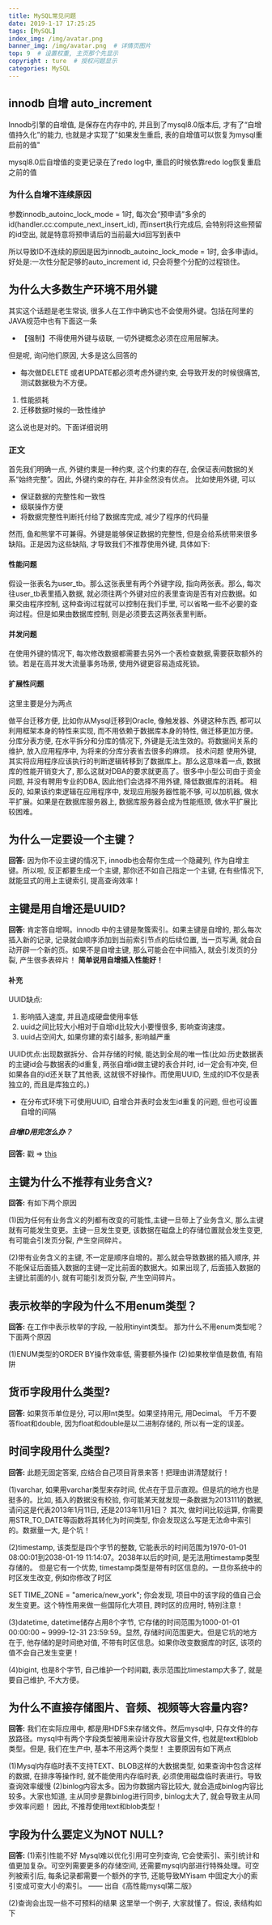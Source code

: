 ```yaml
---
title: MySQL常见问题
date: 2019-1-17 17:25:25
tags: [MySQL]
index_img: /img/avatar.png
banner_img: /img/avatar.png  # 详情页图片
top: 9  # 设置权重, 主页那个先显示
copyright : ture  # 授权问题显示
categories: MySQL
---
```


<!-- more -->

## innodb 自增 auto_increment

Innodb引擎的自增值, 是保存在内存中的, 并且到了mysql8.0版本后, 才有了“自增值持久化”的能力, 也就是才实现了"如果发生重启, 表的自增值可以恢复为mysql重启前的值"

mysql8.0后自增值的变更记录在了redo log中, 重启的时候依靠redo log恢复重启之前的值

### 为什么自增不连续原因
参数innodb_autoinc_lock_mode = 1时, 每次会“预申请”多余的id(handler.cc:compute_next_insert_id), 而insert执行完成后, 会特别将这些预留的id空出, 就是特意将预申请后的当前最大id回写到表中

所以导致ID不连续的原因是因为innodb_autoinc_lock_mode = 1时, 会多申请id。好处是:一次性分配足够的auto_increment id, 只会将整个分配的过程锁住。

## 为什么大多数生产环境不用外键
其实这个话题是老生常谈, 很多人在工作中确实也不会使用外键。包括在阿里的JAVA规范中也有下面这一条

- 【强制】不得使用外键与级联, 一切外键概念必须在应用层解决。

但是呢, 询问他们原因, 大多是这么回答的

- 每次做DELETE 或者UPDATE都必须考虑外键约束, 会导致开发的时候很痛苦,测试数据极为不方便。
1. 性能损耗
2. 迁移数据时候的一致性维护

这么说也是对的。下面详细说明

### 正文

首先我们明确一点, 外键约束是一种约束, 这个约束的存在, 会保证表间数据的关系“始终完整”。因此, 外键约束的存在, 并非全然没有优点。
比如使用外键, 可以

- 保证数据的完整性和一致性
- 级联操作方便
- 将数据完整性判断托付给了数据库完成, 减少了程序的代码量

然而, 鱼和熊掌不可兼得。外键是能够保证数据的完整性, 但是会给系统带来很多缺陷。正是因为这些缺陷, 才导致我们不推荐使用外键, 具体如下:

#### 性能问题

假设一张表名为user_tb。那么这张表里有两个外键字段, 指向两张表。那么, 每次往user_tb表里插入数据, 就必须往两个外键对应的表里查询是否有对应数据。如果交由程序控制, 这种查询过程就可以控制在我们手里, 可以省略一些不必要的查询过程。但是如果由数据库控制, 则是必须要去这两张表里判断。

#### 并发问题

在使用外键的情况下, 每次修改数据都需要去另外一个表检查数据,需要获取额外的锁。若是在高并发大流量事务场景, 使用外键更容易造成死锁。

#### 扩展性问题

这里主要是分为两点

做平台迁移方便, 比如你从Mysql迁移到Oracle, 像触发器、外键这种东西, 都可以利用框架本身的特性来实现, 而不用依赖于数据库本身的特性, 做迁移更加方便。
分库分表方便, 在水平拆分和分库的情况下, 外键是无法生效的。将数据间关系的维护, 放入应用程序中, 为将来的分库分表省去很多的麻烦。
技术问题
使用外键, 其实将应用程序应该执行的判断逻辑转移到了数据库上。那么这意味着一点, 数据库的性能开销变大了, 那么这就对DBA的要求就更高了。很多中小型公司由于资金问题, 并没有聘用专业的DBA, 因此他们会选择不用外键, 降低数据库的消耗。
相反的, 如果该约束逻辑在应用程序中, 发现应用服务器性能不够, 可以加机器, 做水平扩展。如果是在数据库服务器上, 数据库服务器会成为性能瓶颈, 做水平扩展比较困难。


## 为什么一定要设一个主键？

**回答:** 因为你不设主键的情况下, innodb也会帮你生成一个隐藏列, 作为自增主键。所以啦, 反正都要生成一个主键, 那你还不如自己指定一个主键, 在有些情况下, 就能显式的用上主键索引, 提高查询效率！

## 主键是用自增还是UUID?

**回答:** 肯定答自增啊。innodb 中的主键是聚簇索引。如果主键是自增的, 那么每次插入新的记录, 记录就会顺序添加到当前索引节点的后续位置, 当一页写满, 就会自动开辟一个新的页。如果不是自增主键, 那么可能会在中间插入, 就会引发页的分裂, 产生很多表碎片！  **简单说用自增插入性能好！**

#### 补充
UUID缺点: 
1. 影响插入速度,  并且造成硬盘使用率低
2. uuid之间比较大小相对于自增id比较大小要慢很多,  影响查询速度。
3. uuid占空间大,  如果你建的索引越多,  影响越严重

UUID优点:出现数据拆分、合并存储的时候, 能达到全局的唯一性(比如:历史数据表的主键id会与数据表的id重复, 两张自增id做主键的表合并时, id一定会有冲突, 但如果各自的id还关联了其他表, 这就很不好操作。而使用UUID, 生成的ID不仅是表独立的, 而且是库独立的。)
- 在分布式环境下可使用UUID, 自增合并表时会发生id重复的问题, 但也可设置自增的间隔

##### 自增ID用完怎么办？

**回答:** 戳 => [this](https://www.cnblogs.com/rjzheng/p/10669043.html)

## 主键为什么不推荐有业务含义?
**回答:** 有如下两个原因

(1)因为任何有业务含义的列都有改变的可能性,主键一旦带上了业务含义, 那么主键就有可能发生变更。主键一旦发生变更, 该数据在磁盘上的存储位置就会发生变更, 有可能会引发页分裂, 产生空间碎片。

(2)带有业务含义的主键, 不一定是顺序自增的。那么就会导致数据的插入顺序, 并不能保证后面插入数据的主键一定比前面的数据大。如果出现了, 后面插入数据的主键比前面的小, 就有可能引发页分裂, 产生空间碎片。

## 表示枚举的字段为什么不用enum类型？

**回答:** 在工作中表示枚举的字段, 一般用tinyint类型。
那为什么不用enum类型呢？下面两个原因

(1)ENUM类型的ORDER BY操作效率低, 需要额外操作
(2)如果枚举值是数值, 有陷阱

## 货币字段用什么类型?

**回答:** 如果货币单位是分, 可以用Int类型。如果坚持用元, 用Decimal。
千万不要答float和double, 因为float和double是以二进制存储的, 所以有一定的误差。

## 时间字段用什么类型?
**回答:** 此题无固定答案, 应结合自己项目背景来答！把理由讲清楚就行！

(1)varchar, 如果用varchar类型来存时间, 优点在于显示直观。但是坑的地方也是挺多的。比如, 插入的数据没有校验, 你可能某天就发现一条数据为2013111的数据, 请问这是代表2013年1月11日, 还是2013年11月1日？
其次, 做时间比较运算, 你需要用STR_TO_DATE等函数将其转化为时间类型, 你会发现这么写是无法命中索引的。数据量一大, 是个坑！

(2)timestamp, 该类型是四个字节的整数, 它能表示的时间范围为1970-01-01 08:00:01到2038-01-19 11:14:07。2038年以后的时间, 是无法用timestamp类型存储的。
但是它有一个优势, timestamp类型是带有时区信息的。一旦你系统中的时区发生改变, 例如你修改了时区

SET TIME_ZONE = "america/new_york";
你会发现, 项目中的该字段的值自己会发生变更。这个特性用来做一些国际化大项目, 跨时区的应用时, 特别注意！

(3)datetime, datetime储存占用8个字节, 它存储的时间范围为1000-01-01 00:00:00 ~ 9999-12-31 23:59:59。显然, 存储时间范围更大。但是它坑的地方在于, 他存储的是时间绝对值, 不带有时区信息。如果你改变数据库的时区, 该项的值不会自己发生变更！

(4)bigint, 也是8个字节, 自己维护一个时间戳, 表示范围比timestamp大多了, 就是要自己维护, 不大方便。

## 为什么不直接存储图片、音频、视频等大容量内容?
**回答:** 我们在实际应用中, 都是用HDFS来存储文件。然后mysql中, 只存文件的存放路径。mysql中有两个字段类型被用来设计存放大容量文件, 也就是text和blob类型。但是, 我们在生产中, 基本不用这两个类型！
主要原因有如下两点

(1)Mysql内存临时表不支持TEXT、BLOB这样的大数据类型, 如果查询中包含这样的数据, 在排序等操作时, 就不能使用内存临时表, 必须使用磁盘临时表进行。导致查询效率缓慢
(2)binlog内容太多。因为你数据内容比较大, 就会造成binlog内容比较多。大家也知道, 主从同步是靠binlog进行同步, binlog太大了, 就会导致主从同步效率问题！
因此, 不推荐使用text和blob类型！

## 字段为什么要定义为NOT NULL?
**回答:** 
(1)索引性能不好
Mysql难以优化引用可空列查询, 它会使索引、索引统计和值更加复杂。可空列需要更多的存储空间, 还需要mysql内部进行特殊处理。可空列被索引后, 每条记录都需要一个额外的字节, 还能导致MYisam 中固定大小的索引变成可变大小的索引。
—— 出自《高性能mysql第二版》

(2)查询会出现一些不可预料的结果
这里举一个例子, 大家就懂了。假设, 表结构如下

